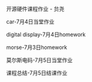 开源硬件课程作业 - 贠尧


car-7月4日当堂作业


digital display-7月4日homework


morse-7月3日homework


莫尔斯电码-7月5日当堂作业

课程总结-7月5日结课作业
